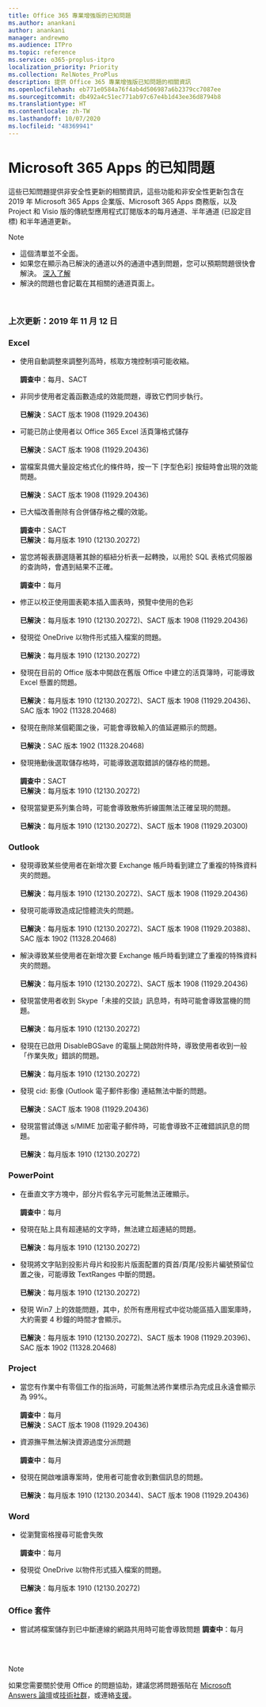 ```yaml
---
title: Office 365 專業增強版的已知問題
ms.author: anankani
author: anankani
manager: andrewmo
ms.audience: ITPro
ms.topic: reference
ms.service: o365-proplus-itpro
localization_priority: Priority
ms.collection: RelNotes_ProPlus
description: 提供 Office 365 專業增強版已知問題的相關資訊
ms.openlocfilehash: eb771e0584a76f4ab4d506987a6b2379cc7087ee
ms.sourcegitcommit: db492a4c51ec771ab97c67e4b1d43ee36d8794b8
ms.translationtype: HT
ms.contentlocale: zh-TW
ms.lasthandoff: 10/07/2020
ms.locfileid: "48369941"
---
```

# <a name="microsoft-365-apps-known-issues"></a>Microsoft 365 Apps 的已知問題

這些已知問題提供非安全性更新的相關資訊，這些功能和非安全性更新包含在 2019 年 Microsoft 365 Apps 企業版、Microsoft 365 Apps 商務版，以及 Project 和 Visio 版的傳統型應用程式訂閱版本的每月通道、半年通道 (已設定目標) 和半年通道更新。


> [!NOTE]
>- 這個清單並不全面。
>- 如果您在顯示為已解決的通道以外的通道中遇到問題，您可以預期問題很快會解決。 [深入了解](https://docs.microsoft.com/DeployOffice/overview-of-update-channels-for-office-365-proplus#BKMK_SAC)
>- 解決的問題也會記載在其相關的通道頁面上。

<br>

### <a name="last-updated-november-12-2019"></a>上次更新：2019 年 11 月 12 日

### <a name="excel"></a>Excel

- 使用自動調整來調整列高時，核取方塊控制項可能收縮。<br><br>**調查中**：每月、SACT

- 非同步使用者定義函數造成的效能問題，導致它們同步執行。<br><br>**已解決**：SACT 版本 1908 (11929.20436) 

- 可能已防止使用者以 Office 365 Excel 活頁簿格式儲存<br><br>**已解決**：SACT 版本 1908 (11929.20436)


- 當檔案具備大量設定格式化的條件時，按一下 [字型色彩] 按鈕時會出現的效能問題。<br><br>**已解決**：SACT 版本 1908 (11929.20436)

- 已大幅改善刪除有合併儲存格之欄的效能。<br><br>**調查中**：SACT<br>**已解決**：每月版本 1910 (12130.20272)

- 當您將報表篩選隨著其餘的樞紐分析表一起轉換，以用於 SQL 表格式伺服器的查詢時，會遇到結果不正確。<br><br>**調查中**：每月

- 修正以校正使用圖表範本插入圖表時，預覽中使用的色彩<br><br>**已解決**：每月版本 1910 (12130.20272)、SACT 版本 1908 (11929.20436)


- 發現從 OneDrive 以物件形式插入檔案的問題。<br><br> **已解決**：每月版本 1910 (12130.20272)

- 發現在目前的 Office 版本中開啟在舊版 Office 中建立的活頁簿時，可能導致 Excel 懸置的問題。<br><br>
**已解決**：每月版本 1910 (12130.20272)、SACT 版本 1908 (11929.20436)、SAC 版本 1902 (11328.20468)

- 發現在刪除某個範圍之後，可能會導致輸入的值延遲顯示的問題。<br><br>
**已解決**：SAC 版本 1902 (11328.20468)

- 發現捲動後選取儲存格時，可能導致選取錯誤的儲存格的問題。<br><br>
**調查中**：SACT <br>**已解決**：每月版本 1910 (12130.20272)

- 發現當變更系列集合時，可能會導致散佈折線圖無法正確呈現的問題。<br><br>
**已解決**：每月版本 1910 (12130.20272)、SACT 版本 1908 (11929.20300)

### <a name="outlook"></a>Outlook

- 發現導致某些使用者在新增次要 Exchange 帳戶時看到建立了重複的特殊資料夾的問題。<br><br>
**已解決**：每月版本 1910 (12130.20272)、SACT 版本 1908 (11929.20436)

- 發現可能導致造成記憶體流失的問題。 <br><br>
**已解決**：每月版本 1910 (12130.20272)、SACT 版本 1908 (11929.20388)、SAC 版本 1902 (11328.20468)

- 解決導致某些使用者在新增次要 Exchange 帳戶時看到建立了重複的特殊資料夾的問題。<br><br>
**已解決**：每月版本 1910 (12130.20272)、SACT 版本 1908 (11929.20436)

- 發現當使用者收到 Skype「未接的交談」訊息時，有時可能會導致當機的問題。<br><br>
**已解決**：每月版本 1910 (12130.20272)

- 發現在已啟用 DisableBGSave 的電腦上開啟附件時，導致使用者收到一般「作業失敗」錯誤的問題。<br><br>
**已解決**：每月版本 1910 (12130.20272)

- 發現 cid: 影像 (Outlook 電子郵件影像) 連結無法中斷的問題。<br><br>
**已解決**：SACT 版本 1908 (11929.20436)

- 發現當嘗試傳送 s/MIME 加密電子郵件時，可能會導致不正確錯誤訊息的問題。<br><br>**已解決**：每月版本 1910 (12130.20272)

### <a name="powerpoint"></a>PowerPoint

- 在垂直文字方塊中，部分片假名字元可能無法正確顯示。<br><br>
**調查中**：每月

- 發現在貼上具有超連結的文字時，無法建立超連結的問題。 <br><br>**已解決**：每月版本 1910 (12130.20272)

- 發現將文字貼到投影片母片和投影片版面配置的頁首/頁尾/投影片編號預留位置之後，可能導致 TextRanges 中斷的問題。 <br><br>**已解決**：每月版本 1910 (12130.20272)

- 發現 Win7 上的效能問題，其中，於所有應用程式中從功能區插入圖案庫時，大約需要 4 秒鐘的時間才會顯示。<br>
<br>**已解決**：每月版本 1910 (12130.20272)、SACT 版本 1908 (11929.20396)、SAC 版本 1902 (11328.20468)

### <a name="project"></a>Project

- 當您有作業中有零個工作的指派時，可能無法將作業標示為完成且永遠會顯示為 99%。<br><br>
**調查中**：每月<br>
**已解決**：SACT 版本 1908 (11929.20436)

- 資源撫平無法解決資源過度分派問題<br><br>
**調查中**：每月

- 發現在開啟唯讀專案時，使用者可能會收到數個訊息的問題。<br><br>
**已解決**：每月版本 1910 (12130.20344)、SACT 版本 1908 (11929.20436)

### <a name="word"></a>Word

- 從瀏覽窗格搜尋可能會失敗<br><br>
**調查中**：每月

- 發現從 OneDrive 以物件形式插入檔案的問題。<br><br> **已解決**：每月版本 1910 (12130.20272)

### <a name="office-suite"></a>Office 套件
- 嘗試將檔案儲存到已中斷連線的網路共用時可能會導致問題
**調查中**：每月



<br>
<br>

> [!NOTE]
> 如果您需要關於使用 Office 的問題協助，建議您將問題張貼在 [Microsoft Answers 論壇](https://answers.microsoft.com/)或[技術社群](https://techcommunity.microsoft.com/)，或連絡[支援](https://support.microsoft.com/contactus)。

